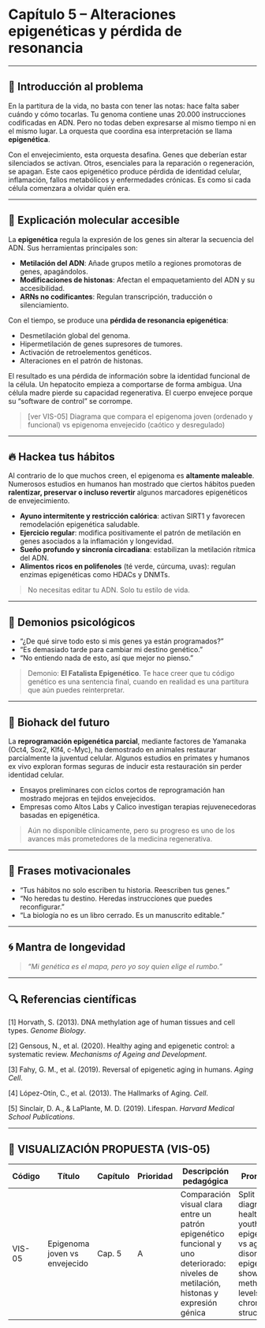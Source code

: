 # Capítulo 5 – Alteraciones epigenéticas y pérdida de resonancia

---

## 🧠 Introducción al problema

En la partitura de la vida, no basta con tener las notas: hace falta saber cuándo y cómo tocarlas. Tu genoma contiene unas 20.000 instrucciones codificadas en ADN. Pero no todas deben expresarse al mismo tiempo ni en el mismo lugar. La orquesta que coordina esa interpretación se llama **epigenética**.

Con el envejecimiento, esta orquesta desafina. Genes que deberían estar silenciados se activan. Otros, esenciales para la reparación o regeneración, se apagan. Este caos epigenético produce pérdida de identidad celular, inflamación, fallos metabólicos y enfermedades crónicas. Es como si cada célula comenzara a olvidar quién era.

---

## 🧬 Explicación molecular accesible

La **epigenética** regula la expresión de los genes sin alterar la secuencia del ADN. Sus herramientas principales son:

- **Metilación del ADN**: Añade grupos metilo a regiones promotoras de genes, apagándolos.
- **Modificaciones de histonas**: Afectan el empaquetamiento del ADN y su accesibilidad.
- **ARNs no codificantes**: Regulan transcripción, traducción o silenciamiento.

Con el tiempo, se produce una **pérdida de resonancia epigenética**:
- Desmetilación global del genoma.
- Hipermetilación de genes supresores de tumores.
- Activación de retroelementos genéticos.
- Alteraciones en el patrón de histonas.

El resultado es una pérdida de información sobre la identidad funcional de la célula. Un hepatocito empieza a comportarse de forma ambigua. Una célula madre pierde su capacidad regenerativa. El cuerpo envejece porque su “software de control” se corrompe.

> [ver VIS-05] Diagrama que compara el epigenoma joven (ordenado y funcional) vs epigenoma envejecido (caótico y desregulado)

---

## 🔥 Hackea tus hábitos

Al contrario de lo que muchos creen, el epigenoma es **altamente maleable**. Numerosos estudios en humanos han mostrado que ciertos hábitos pueden **ralentizar, preservar o incluso revertir** algunos marcadores epigenéticos de envejecimiento.

- **Ayuno intermitente y restricción calórica**: activan SIRT1 y favorecen remodelación epigenética saludable.
- **Ejercicio regular**: modifica positivamente el patrón de metilación en genes asociados a la inflamación y longevidad.
- **Sueño profundo y sincronía circadiana**: estabilizan la metilación rítmica del ADN.
- **Alimentos ricos en polifenoles** (té verde, cúrcuma, uvas): regulan enzimas epigenéticas como HDACs y DNMTs.

> No necesitas editar tu ADN. Solo tu estilo de vida.

---

## 🧠 Demonios psicológicos

- “¿De qué sirve todo esto si mis genes ya están programados?”
- “Es demasiado tarde para cambiar mi destino genético.”
- “No entiendo nada de esto, así que mejor no pienso.”

> Demonio: **El Fatalista Epigenético**. Te hace creer que tu código genético es una sentencia final, cuando en realidad es una partitura que aún puedes reinterpretar.

---

## 🚀 Biohack del futuro

La **reprogramación epigenética parcial**, mediante factores de Yamanaka (Oct4, Sox2, Klf4, c-Myc), ha demostrado en animales restaurar parcialmente la juventud celular. Algunos estudios en primates y humanos ex vivo exploran formas seguras de inducir esta restauración sin perder identidad celular.

- Ensayos preliminares con ciclos cortos de reprogramación han mostrado mejoras en tejidos envejecidos.
- Empresas como Altos Labs y Calico investigan terapias rejuvenecedoras basadas en epigenética.

> Aún no disponible clínicamente, pero su progreso es uno de los avances más prometedores de la medicina regenerativa.

---

## 💬 Frases motivacionales

- “Tus hábitos no solo escriben tu historia. Reescriben tus genes.”
- “No heredas tu destino. Heredas instrucciones que puedes reconfigurar.”
- “La biología no es un libro cerrado. Es un manuscrito editable.”

---

## 🌀 Mantra de longevidad

> *“Mi genética es el mapa, pero yo soy quien elige el rumbo.”*

---

## 🔍 Referencias científicas

[1] Horvath, S. (2013). DNA methylation age of human tissues and cell types. *Genome Biology*.

[2] Gensous, N., et al. (2020). Healthy aging and epigenetic control: a systematic review. *Mechanisms of Ageing and Development*.

[3] Fahy, G. M., et al. (2019). Reversal of epigenetic aging in humans. *Aging Cell*.

[4] López-Otín, C., et al. (2013). The Hallmarks of Aging. *Cell*.

[5] Sinclair, D. A., & LaPlante, M. D. (2019). Lifespan. *Harvard Medical School Publications*.

---

## 🎨 VISUALIZACIÓN PROPUESTA (VIS-05)

| Código | Título                         | Capítulo | Prioridad | Descripción pedagógica                                                                             | Prompt IA                                                                                   | Generada | Enlace |
|--------|--------------------------------|----------|-----------|-----------------------------------------------------------------------------------------------------|---------------------------------------------------------------------------------------------|----------|--------|
| VIS-05 | Epigenoma joven vs envejecido | Cap. 5   | A         | Comparación visual clara entre un patrón epigenético funcional y uno deteriorado: niveles de metilación, histonas y expresión génica | Split diagram: healthy youthful epigenome vs aged disordered epigenome, showing methylation levels and chromatin structure | ⬜        | —      |


